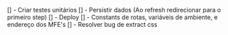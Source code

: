 [] - Criar testes unitários
[] - Persistir dados (Ao refresh redirecionar para o primeiro step)
[] - Deploy
[] - Constants de rotas, variáveis de ambiente, e endereço dos MFE's
[] - Resolver bug de extract css
